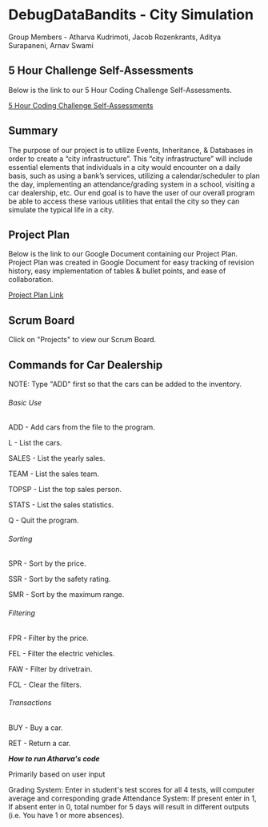 # DebugDataBandits - City Simulation

Group Members - Atharva Kudrimoti, Jacob Rozenkrants, Aditya Surapaneni, Arnav Swami

## 5 Hour Challenge Self-Assessments

Below is the link to our 5 Hour Coding Challenge Self-Assessments.

[5 Hour Coding Challenge Self-Assessments](https://docs.google.com/document/d/1t3HyMfHYAdfMq5ExskkMa_yAuScE9bmNFl6bsYqzwdY/edit?usp=sharing)

## Summary

The purpose of our project is to utilize Events, Inheritance, & Databases in order to create a “city infrastructure”. This “city infrastructure” will include essential elements that individuals in a city would encounter on a daily basis, such as using a bank’s services, utilizing a calendar/scheduler to plan the day, implementing an attendance/grading system in a school, visiting a car dealership, etc. Our end goal is to have the user of our overall program be able to access these various utilities that entail the city so they can simulate the typical life in a city.

## Project Plan

Below is the link to our Google Document containing our Project Plan. Project Plan was created in Google Document for easy tracking of revision history, easy implementation of tables & bullet points, and ease of collaboration.

[Project Plan Link](https://docs.google.com/document/d/1SD-CuWtx4IgmEOpG97WEE2w6nvn8La3Yk7JviVUhdwo/edit?usp=sharing)

## Scrum Board

Click on "Projects" to view our Scrum Board.

## Commands for Car Dealership

NOTE: Type "ADD" first so that the cars can be added to the inventory.

###### Basic Use

ADD - Add cars from the file to the program.

L - List the cars.

SALES - List the yearly sales.

TEAM - List the sales team.

TOPSP - List the top sales person.

STATS - List the sales statistics.

Q - Quit the program.

###### Sorting

SPR - Sort by the price.

SSR - Sort by the safety rating.

SMR - Sort by the maximum range.

###### Filtering

FPR - Filter by the price.

FEL - Filter the electric vehicles.

FAW - Filter by drivetrain.

FCL - Clear the filters.

###### Transactions

BUY - Buy a car.

RET - Return a car.


***How to run Atharva's code***

Primarily based on user input

Grading System: Enter in student's test scores for all 4 tests, will computer average and corresponding grade
Attendance System: If present enter in 1, If absent enter in 0, total number for 5 days will result in different outputs (i.e. You have 1 or more absences).
